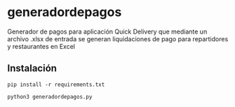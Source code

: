 # generadordepagos
Generador de pagos para aplicación Quick Delivery que mediante un archivo .xlsx de entrada se generan liquidaciones de pago para repartidores y restaurantes en Excel

## Instalación

```
pip install -r requirements.txt

python3 generadordepagos.py

```

